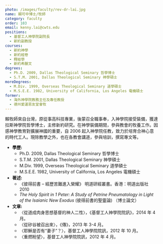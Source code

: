 ```yaml
---
photo: /images/faculty/rev-dr-lai.jpg
name: 賴可中博士/牧師
category: faculty
order: 103
email: kenny.lai@cwts.edu
positions:
  - 基督工人神學院副院長
  - 新約副教授
courses:
  - 新約神學
  - 新約經卷
  - 釋經學
  - 新約希臘文
degrees:
  - Ph.D. 2009, Dallas Theological Seminary 哲學博士
  - S.T.M. 2001, Dallas Theological Seminary 神學碩士
moreDegrees:
  - M.Div. 1999, Overseas Theological Seminary 道學碩士
  - M.S.E.E. 1982, University of California, Los Angeles 電機碩士
former:
  - 海外神學院教務主任及專任教授
  - 德州愛運恩友堂會牧
---
```


賴牧師來自台灣，原從事高科技專業，後蒙召全職事奉，入神學院接受裝備，獲達拉斯神學院哲學博士，主修新約研究。在神學裝備期間，參與教會的牧養工作。因感神學教育對擴展神國的重要，自 2006 起入神學院任教，致力於培育合神心意的時代工人。現除教學之外，也在各教會講道，參與培訓，撰寫專文等。

- **學歷:**
  - Ph.D. 2009, Dallas Theological Seminary 哲學博士
  - S.T.M. 2001, Dallas Theological Seminary 神學碩士
  - M.Div. 1999, Overseas Theological Seminary 道學碩士
  - M.S.E.E. 1982, University of California, Los Angeles 電機碩士
- **著述:**
  - 《彼得前書 – 經歷苦難進入榮耀》 明道研經叢書。香港：明道出版社 2010
  - _The Holy Spirit in 1 Peter: A Study of Petrine Pneumatology in Light of the Isaianic New Exodus_ (彼得前書的聖靈論) （博士論文）
- **文章:**
  - 〈從道成肉身思想基督的神人二性〉，《基督工人神學院院訊》，2014 年 4 月。
  - 〈從矽谷被召出來〉，《傳》，2013 年 3-4 月。
  - 〈耶穌是否有“妻子”？〉，基督工人神學院院訊，2012 年 10 月。
  - 〈重燃盼望〉，基督工人神學院院訊，2012 年 4 月。
